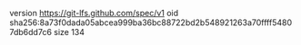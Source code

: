 version https://git-lfs.github.com/spec/v1
oid sha256:8a73f0dada05abcea999ba36bc88722bd2b548921263a70ffff54807db6dd7c6
size 134

